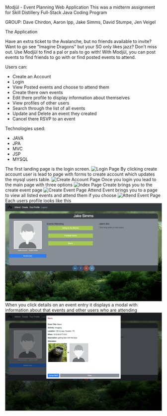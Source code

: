 Modjül  - Event Planning Web Application
This was a midterm assignment for Skill Distillery Full-Stack Java Coding Program

GROUP: Dave Chirdon, Aaron Ipp, Jake Simms, David Stumpe, Jen Veigel

The Application

Have an extra ticket to the Avalanche, but no friends available to invite? Want to go see "Imagine Dragons" but your SO only likes jazz? Don't miss out. Use Modjül to find a pal or pals to go with! With Modjül, you can post events to find friends to go with or find posted events to attend.

Users can:
 - Create an Account
 - Login
 - View Posted events and choose to attend them
 - Create there own events
 - Edit there profile to display information about themselves
 - View profiles of other users
 - Search through the list of all events
 - Update and Delete an event they created
 - Cancel there RSVP to an event

Technologies used:
 - JAVA		
 - JPA
 - MVC
 - JSP
 - MYSQL

The first landing page is the login screen.
![Login Page](screenshots/loginPage.png)
By clicking create account user is lead to page with forms to create account
which updates the mysql users table.
![Create Account Page](screenshots/createAccountPage.png)
Once you login you lead to the main page with three options
![Index Page](screenshots/indexPage.png)
Create brings you to the create event page
![Create Event Page](screenshots/createEventPage.png)
Attend Event brings you to a page to view all listed events and attend them if you choose
![Attend Event Page](screenshots/attendEventPage.png)
Each users profile looks like this
![Profile Page](screenshots/profilePage.png)
When you click details on an event entry it displays a modal with information about that events and other users
who are attending
![Event Details Page](screenshots/eventDetails.png)
